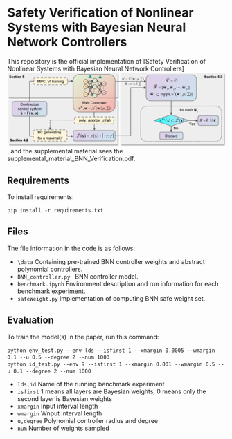 

# Safety Verification of Nonlinear Systems with Bayesian Neural Network Controllers

This repository is the official implementation of [Safety Verification of Nonlinear Systems with Bayesian Neural Network Controllers]
![avatar](BNNStructure5.png), and the supplemental material sees the supplemental_material_BNN_Verification.pdf.
## Requirements

To install requirements:

```setup
pip install -r requirements.txt
```
## Files

The file information in the code is as follows:
* ```\data``` Containing pre-trained BNN controller weights and abstract polynomial controllers.
* ```BNN_controller.py ``` BNN controller model.
* ```benchmark.ipynb``` Environment description and run information for each benchmark experiment.
* ```safeWeight.py``` Implementation of computing BNN safe weight set.

## Evaluation

To train the model(s) in the paper, run this command:

```train
python env_test.py --env lds --isfirst 1 --xmargin 0.0005 --wmargin 0.1 --u 0.5 --degree 2 --num 1000
python id_test.py --env 9 --isfirst 1 --xmargin 0.001 --wmargin 0.5 --u 0.1 --degree 2 --num 1000
```
* ```lds,id``` Name of the running benchmark experiment
* ```isfirst``` 1 means all layers are Bayesian weights, 0 means only the second layer is Bayesian weights
* ```xmargin``` Input interval length
* ```wmargin``` Wnput interval length
* ```u,degree``` Polynomial controller radius and degree
* ```num```  Number of weights sampled
